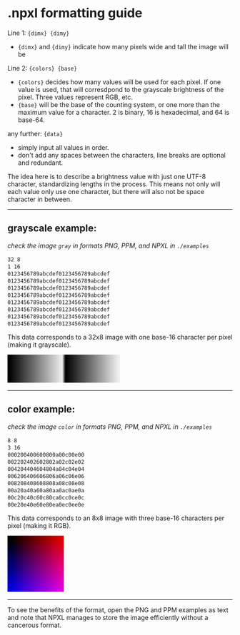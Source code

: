 # .npxl formatting guide

Line 1: `{dimx} {dimy}`

- `{dimx}` and `{dimy}` indicate how many pixels wide and tall the image will be

Line 2: `{colors} {base}`

- `{colors}` decides how many values will be used for each pixel. If one value is used, that will corresdpond to the grayscale brightness of the pixel. Three values represent RGB, etc.
- `{base}` will be the base of the counting system, or one more than the maximum value for a character.
2 is binary,
16 is hexadecimal,
and 64 is base-64.

any further: `{data}`

- simply input all values in order.
- don't add any spaces between the characters, line breaks are optional and redundant.

The idea here is to describe a brightness value with just one UTF-8 character, standardizing lengths in the process. This means not only will each value only use one character, but there will also not be space character in between.

---
## **grayscale example:**
*check the image `gray` in formats PNG, PPM, and NPXL in `./examples`*

```
32 8
1 16
0123456789abcdef0123456789abcdef
0123456789abcdef0123456789abcdef
0123456789abcdef0123456789abcdef
0123456789abcdef0123456789abcdef
0123456789abcdef0123456789abcdef
0123456789abcdef0123456789abcdef
0123456789abcdef0123456789abcdef
0123456789abcdef0123456789abcdef
```
This data corresponds to a 32x8 image with one base-16 character per pixel (making it grayscale).

<img src="./examples/gray.png" width="50%">

---
## **color example:**
*check the image `color` in formats PNG, PPM, and NPXL in `./examples`*
```
8 8
3 16
000200400600800a00c00e00
002202402602802a02c02e02
004204404604804a04c04e04
006206406606806a06c06e06
008208408608808a08c08e08
00a20a40a60a80aa0ac0ae0a
00c20c40c60c80ca0cc0ce0c
00e20e40e60e80ea0ec0ee0e
```

This data corresponds to an 8x8 image with three base-16 characters per pixel (making it RGB).

<img src="./examples/color.png" width="25%">

---
To see the benefits of the format, open the PNG and PPM examples as text and note that NPXL manages to store the image efficiently without a cancerous format.
